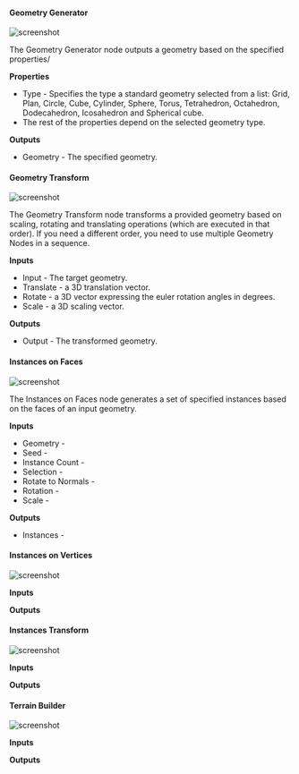 #### Geometry Generator

![screenshot](img/geometry-generator.png#right)

The Geometry Generator node outputs a geometry based on the specified properties/

**Properties**

* Type - Specifies the type a standard geometry selected from a list: Grid, Plan, Circle,
Cube, Cylinder, Sphere, Torus, Tetrahedron, Octahedron, Dodecahedron, Icosahedron and
Spherical cube.
* The rest of the properties depend on the selected geometry type.

**Outputs**

* Geometry - The specified geometry.

#### Geometry Transform

![screenshot](img/geometry-transform.png#right)

The Geometry Transform node transforms a provided geometry based on scaling, rotating and translating
operations (which are executed in that order). If you need a different order, you need to use multiple
Geometry Nodes in a sequence.

**Inputs**

* Input - The target geometry.
* Translate - a 3D translation vector.
* Rotate - a 3D vector expressing the euler rotation angles in degrees.
* Scale - a 3D scaling vector.

**Outputs**

* Output - The transformed geometry.

#### Instances on Faces

![screenshot](img/instances-on-faces.png#right)

The Instances on Faces node generates a set of specified instances based on the faces of an input geometry.

**Inputs**

* Geometry -
* Seed -
* Instance Count -
* Selection -
* Rotate to Normals -
* Rotation -
* Scale -

**Outputs**

* Instances -

#### Instances on Vertices

![screenshot](img/instances-on-vertices.png#right)

**Inputs**

**Outputs**

#### Instances Transform

![screenshot](img/instances-transform.png#right)

**Inputs**

**Outputs**

#### Terrain Builder

![screenshot](img/terrain-builder.png#right)

**Inputs**

**Outputs**
